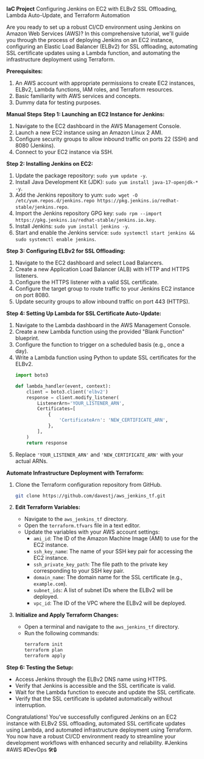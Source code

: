 
**IaC Project** 
Configuring Jenkins on EC2 with ELBv2 SSL Offloading, Lambda Auto-Update, and Terraform Automation

Are you ready to set up a robust CI/CD environment using Jenkins on Amazon Web Services (AWS)? In this comprehensive tutorial, we'll guide you through the process of deploying Jenkins on an EC2 instance, configuring an Elastic Load Balancer (ELBv2) for SSL offloading, automating SSL certificate updates using a Lambda function, and automating the infrastructure deployment using Terraform.

**Prerequisites:**
1. An AWS account with appropriate permissions to create EC2 instances, ELBv2, Lambda functions, IAM roles, and Terraform resources.
2. Basic familiarity with AWS services and concepts.
3. Dummy data for testing purposes.

**Manual Steps**
**Step 1: Launching an EC2 Instance for Jenkins:**
1. Navigate to the EC2 dashboard in the AWS Management Console.
2. Launch a new EC2 instance using an Amazon Linux 2 AMI.
3. Configure security groups to allow inbound traffic on ports 22 (SSH) and 8080 (Jenkins).
4. Connect to your EC2 instance via SSH.

**Step 2: Installing Jenkins on EC2:**
1. Update the package repository: `sudo yum update -y`.
2. Install Java Development Kit (JDK): `sudo yum install java-17-openjdk-* -y`.
3. Add the Jenkins repository to yum: `sudo wget -O /etc/yum.repos.d/jenkins.repo https://pkg.jenkins.io/redhat-stable/jenkins.repo`.
4. Import the Jenkins repository GPG key: `sudo rpm --import https://pkg.jenkins.io/redhat-stable/jenkins.io.key`.
5. Install Jenkins: `sudo yum install jenkins -y`.
6. Start and enable the Jenkins service: `sudo systemctl start jenkins && sudo systemctl enable jenkins`.

**Step 3: Configuring ELBv2 for SSL Offloading:**
1. Navigate to the EC2 dashboard and select Load Balancers.
2. Create a new Application Load Balancer (ALB) with HTTP and HTTPS listeners.
3. Configure the HTTPS listener with a valid SSL certificate.
4. Configure the target group to route traffic to your Jenkins EC2 instance on port 8080.
5. Update security groups to allow inbound traffic on port 443 (HTTPS).

**Step 4: Setting Up Lambda for SSL Certificate Auto-Update:**
1. Navigate to the Lambda dashboard in the AWS Management Console.
2. Create a new Lambda function using the provided "Blank Function" blueprint.
3. Configure the function to trigger on a scheduled basis (e.g., once a day).
4. Write a Lambda function using Python to update SSL certificates for the ELBv2.
   ```python
   import boto3

   def lambda_handler(event, context):
       client = boto3.client('elbv2')
       response = client.modify_listener(
           ListenerArn='YOUR_LISTENER_ARN',
           Certificates=[
               {
                   'CertificateArn': 'NEW_CERTIFICATE_ARN',
               },
           ],
       )
       return response
   ```
5. Replace `'YOUR_LISTENER_ARN'` and `'NEW_CERTIFICATE_ARN'` with your actual ARNs.

**Automate Infrastructure Deployment with Terraform:**
1. Clone the Terraform configuration repository from GitHub.
   ```bash
   git clone https://github.com/davestj/aws_jenkins_tf.git
   ```

2. **Edit Terraform Variables:**
   - Navigate to the `aws_jenkins_tf` directory.
   - Open the `terraform.tfvars` file in a text editor.
   - Update the variables with your AWS account settings:
     - `ami_id`: The ID of the Amazon Machine Image (AMI) to use for the EC2 instance.
     - `ssh_key_name`: The name of your SSH key pair for accessing the EC2 instance.
     - `ssh_private_key_path`: The file path to the private key corresponding to your SSH key pair.
     - `domain_name`: The domain name for the SSL certificate (e.g., `example.com`).
     - `subnet_ids`: A list of subnet IDs where the ELBv2 will be deployed.
     - `vpc_id`: The ID of the VPC where the ELBv2 will be deployed.

3. **Initialize and Apply Terraform Changes:**
   - Open a terminal and navigate to the `aws_jenkins_tf` directory.
   - Run the following commands:
     ```bash
     terraform init
     terraform plan
     terraform apply
     ```

**Step 6: Testing the Setup:**
- Access Jenkins through the ELBv2 DNS name using HTTPS.
- Verify that Jenkins is accessible and the SSL certificate is valid.
- Wait for the Lambda function to execute and update the SSL certificate.
- Verify that the SSL certificate is updated automatically without interruption.

Congratulations! You've successfully configured Jenkins on an EC2 instance with ELBv2 SSL offloading, automated SSL certificate updates using Lambda, and automated infrastructure deployment using Terraform. You now have a robust CI/CD environment ready to streamline your development workflows with enhanced security and reliability. #Jenkins #AWS #DevOps 🛠️🔒

